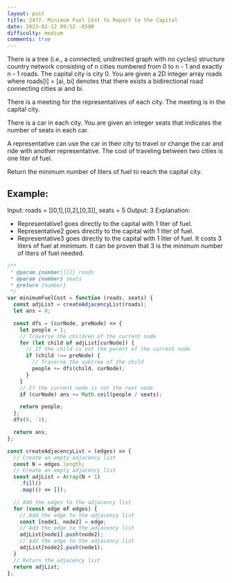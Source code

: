 ```yaml
---
layout: post
title: 2477. Minimum Fuel Cost to Report to the Capital
date: 2023-02-12 09:52 -0500
difficulty: medium
comments: true
---
```


There is a tree (i.e., a connected, undirected graph with no cycles) structure country network consisting of n cities numbered from 0 to n - 1 and exactly n - 1 roads. The capital city is city 0. You are given a 2D integer array roads where roads[i] = [ai, bi] denotes that there exists a bidirectional road connecting cities ai and bi.

There is a meeting for the representatives of each city. The meeting is in the capital city.

There is a car in each city. You are given an integer seats that indicates the number of seats in each car.

A representative can use the car in their city to travel or change the car and ride with another representative. The cost of traveling between two cities is one liter of fuel.

Return the minimum number of liters of fuel to reach the capital city.

## Example:

Input: roads = [[0,1],[0,2],[0,3]], seats = 5
Output: 3
Explanation:

- Representative1 goes directly to the capital with 1 liter of fuel.
- Representative2 goes directly to the capital with 1 liter of fuel.
- Representative3 goes directly to the capital with 1 liter of fuel.
  It costs 3 liters of fuel at minimum.
  It can be proven that 3 is the minimum number of liters of fuel needed.

```javascript
/**
 * @param {number[][]} roads
 * @param {number} seats
 * @return {number}
 */
var minimumFuelCost = function (roads, seats) {
  const adjList = createAdjacencyList(roads);
  let ans = 0;

  const dfs = (curNode, preNode) => {
    let people = 1;
    // Traverse the children of the current node
    for (let child of adjList[curNode]) {
      // If the child is not the parent of the current node
      if (child !== preNode) {
        // Traverse the subtree of the child
        people += dfs(child, curNode);
      }
    }
    // If the current node is not the root node
    if (curNode) ans += Math.ceil(people / seats);

    return people;
  };
  dfs(0, -1);

  return ans;
};

const createAdjacencyList = (edges) => {
  // Create an empty adjacency list
  const N = edges.length;
  // Create an empty adjacency list
  const adjList = Array(N + 1)
    .fill()
    .map(() => []);

  // Add the edges to the adjacency list
  for (const edge of edges) {
    // Add the edge to the adjacency list
    const [node1, node2] = edge;
    // Add the edge to the adjacency list
    adjList[node1].push(node2);
    // Add the edge to the adjacency list
    adjList[node2].push(node1);
  }
  // Return the adjacency list
  return adjList;
};
```
